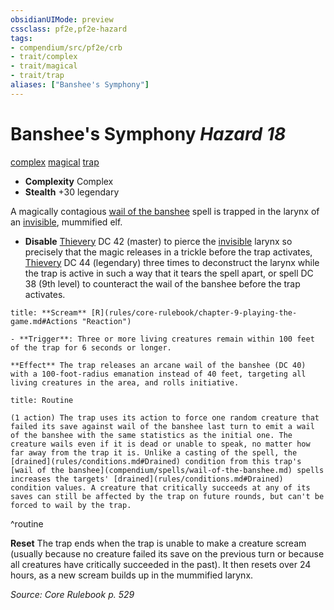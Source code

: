 ```yaml
---
obsidianUIMode: preview
cssclass: pf2e,pf2e-hazard
tags:
- compendium/src/pf2e/crb
- trait/complex
- trait/magical
- trait/trap
aliases: ["Banshee's Symphony"]
---
```

# Banshee's Symphony *Hazard 18*  
[complex](rules/traits/complex.md "Complex Hazard Trait")  [magical](rules/traits/magical.md "Magical Item Trait")  [trap](rules/traits/trap.md "Trap Hazard Trait")  

- **Complexity** Complex
- **Stealth** +30 legendary  

A magically contagious [wail of the banshee](compendium/spells/wail-of-the-banshee.md) spell is trapped in the larynx of an [invisible](rules/conditions.md#Invisible), mummified elf.

- **Disable** [Thievery](compendium/skills.md#Thievery) DC 42 (master) to pierce the [invisible](rules/conditions.md#Invisible) larynx so precisely that the magic releases in a trickle before the trap activates, [Thievery](compendium/skills.md#Thievery) DC 44 (legendary) three times to deconstruct the larynx while the trap is active in such a way that it tears the spell apart, or spell DC 38 (9th level) to counteract the wail of the banshee before the trap activates.  

```ad-embed-ability
title: **Scream** [R](rules/core-rulebook/chapter-9-playing-the-game.md#Actions "Reaction")

- **Trigger**: Three or more living creatures remain within 100 feet of the trap for 6 seconds or longer.

**Effect** The trap releases an arcane wail of the banshee (DC 40) with a 100-foot-radius emanation instead of 40 feet, targeting all living creatures in the area, and rolls initiative.
```

```ad-pf2-summary
title: Routine

(1 action) The trap uses its action to force one random creature that failed its save against wail of the banshee last turn to emit a wail of the banshee with the same statistics as the initial one. The creature wails even if it is dead or unable to speak, no matter how far away from the trap it is. Unlike a casting of the spell, the [drained](rules/conditions.md#Drained) condition from this trap's [wail of the banshee](compendium/spells/wail-of-the-banshee.md) spells increases the targets' [drained](rules/conditions.md#Drained) condition values. A creature that critically succeeds at any of its saves can still be affected by the trap on future rounds, but can't be forced to wail by the trap.
```
^routine

**Reset** The trap ends when the trap is unable to make a creature scream (usually because no creature failed its save on the previous turn or because all creatures have critically succeeded in the past). It then resets over 24 hours, as a new scream builds up in the mummified larynx.  

*Source: Core Rulebook p. 529*